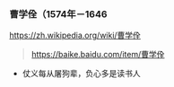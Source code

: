 ### 曹学佺（1574年－1646
https://zh.wikipedia.org/wiki/曹学佺
>https://baike.baidu.com/item/曹学佺
- 仗义每从屠狗辈，负心多是读书人